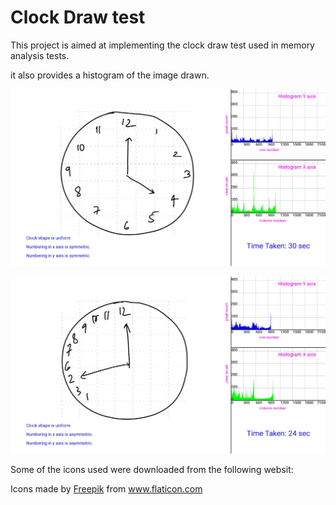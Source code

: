 # Clock Draw test

This project is aimed at implementing the clock draw test used in memory analysis tests.

it also provides a histogram of the image drawn.



![alt text](clock_image_1.jpg)

![alt text](clock_image_2.jpg)






Some of the icons used were downloaded from the following websit: <div>Icons made by <a href="https://www.flaticon.com/authors/freepik" title="Freepik">Freepik</a> from <a href="https://www.flaticon.com/" title="Flaticon">www.flaticon.com</a></div>
